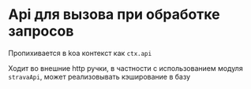 # Api для вызова при обработке запросов
Пропихивается в koa контекст как `ctx.api`

Ходит во внешние http ручки, в частности с использованием модуля `stravaApi`, может реализовывать кэширование в базу

